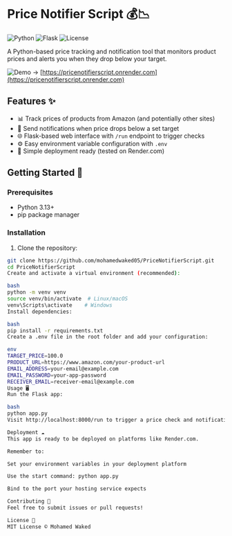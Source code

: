 # Price Notifier Script 💰📉

![Python](https://img.shields.io/badge/python-3.13+-blue?logo=python)
![Flask](https://img.shields.io/badge/flask-2.0+-lightgrey?logo=flask)
![License](https://img.shields.io/badge/license-MIT-green)

A Python-based price tracking and notification tool that monitors product prices and alerts you when they drop below your target.

![Demo](https://img.shields.io/badge/demo-live-success) → [https://pricenotifierscript.onrender.com](https://pricenotifierscript.onrender.com)

## Features ✨

- 📊 Track prices of products from Amazon (and potentially other sites)
- 🔔 Send notifications when price drops below a set target
- 🌐 Flask-based web interface with `/run` endpoint to trigger checks
- ⚙️ Easy environment variable configuration with `.env`
- 🚀 Simple deployment ready (tested on Render.com)

## Getting Started 🚀

### Prerequisites

- Python 3.13+
- pip package manager

### Installation

1. Clone the repository:
```bash
git clone https://github.com/mohamedwaked05/PriceNotifierScript.git
cd PriceNotifierScript
Create and activate a virtual environment (recommended):

bash
python -m venv venv
source venv/bin/activate  # Linux/macOS
venv\Scripts\activate    # Windows
Install dependencies:

bash
pip install -r requirements.txt
Create a .env file in the root folder and add your configuration:

env
TARGET_PRICE=100.0
PRODUCT_URL=https://www.amazon.com/your-product-url
EMAIL_ADDRESS=your-email@example.com
EMAIL_PASSWORD=your-app-password
RECEIVER_EMAIL=receiver-email@example.com
Usage 🖥️
Run the Flask app:

bash
python app.py
Visit http://localhost:8000/run to trigger a price check and notification.

Deployment ☁️
This app is ready to be deployed on platforms like Render.com.

Remember to:

Set your environment variables in your deployment platform

Use the start command: python app.py

Bind to the port your hosting service expects

Contributing 🤝
Feel free to submit issues or pull requests!

License 📄
MIT License © Mohamed Waked

